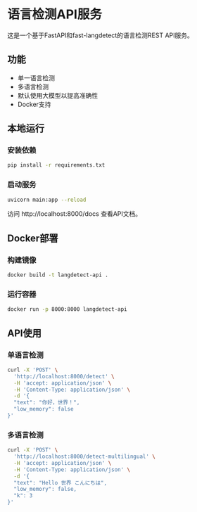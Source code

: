 # 语言检测API服务

这是一个基于FastAPI和fast-langdetect的语言检测REST API服务。

## 功能

- 单一语言检测
- 多语言检测
- 默认使用大模型以提高准确性
- Docker支持

## 本地运行

### 安装依赖

```bash
pip install -r requirements.txt
```

### 启动服务

```bash
uvicorn main:app --reload
```

访问 http://localhost:8000/docs 查看API文档。

## Docker部署

### 构建镜像

```bash
docker build -t langdetect-api .
```

### 运行容器

```bash
docker run -p 8000:8000 langdetect-api
```

## API使用

### 单语言检测

```bash
curl -X 'POST' \
  'http://localhost:8000/detect' \
  -H 'accept: application/json' \
  -H 'Content-Type: application/json' \
  -d '{
  "text": "你好，世界！",
  "low_memory": false
}'
```

### 多语言检测

```bash
curl -X 'POST' \
  'http://localhost:8000/detect-multilingual' \
  -H 'accept: application/json' \
  -H 'Content-Type: application/json' \
  -d '{
  "text": "Hello 世界 こんにちは",
  "low_memory": false,
  "k": 3
}'
```
